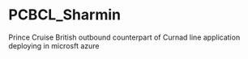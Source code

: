 # PCBCL_Sharmin
Prince Cruise British outbound counterpart of Curnad line application deploying in microsft azure
